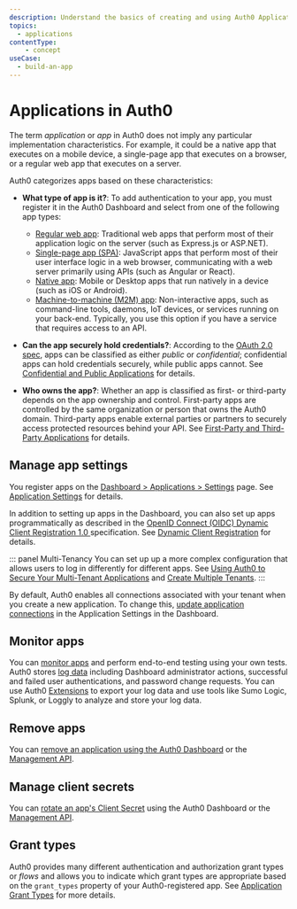 ```yaml
---
description: Understand the basics of creating and using Auth0 Applications.
topics:
  - applications
contentType: 
    - concept
useCase:
  - build-an-app
---
```

# Applications in Auth0

The term *application* or *app* in Auth0 does not imply any particular implementation characteristics. For example, it could be a native app that executes on a mobile device, a single-page app that executes on a browser, or a regular web app that executes on a server.

Auth0 categorizes apps based on these characteristics:

* **What type of app is it?**: To add authentication to your app, you must register it in the Auth0 Dashboard and select from one of the following app types: 
  - [Regular web app](/dashboard/guides/applications/register-app-regular-web): Traditional web apps that perform most of their application logic on the server (such as Express.js or ASP.NET).
  - [Single-page app (SPA)](/dashboard/guides/applications/register-app-spa): JavaScript apps that perform most of their user interface logic in a web browser, communicating with a web server primarily using APIs (such as Angular or React).
  - [Native app](/dashboard/guides/applications/register-app-native): Mobile or Desktop apps that run natively in a device (such as iOS or Android).
  - [Machine-to-machine (M2M) app](/dashboard/guides/applications/register-app-m2m): Non-interactive apps, such as command-line tools, daemons, IoT devices, or services running on your back-end. Typically, you use this option if you have a service that requires access to an API.

* **Can the app securely hold credentials?**: According to the [OAuth 2.0 spec](https://tools.ietf.org/html/rfc6749#section-2.1), apps can be classified as either *public* or *confidential*; confidential apps can hold credentials securely, while public apps cannot. See [Confidential and Public Applications](/applications/concepts/app-types-confidential-public) for details.

* **Who owns the app?**: Whether an app is classified as first- or third-party depends on the app ownership and control. First-party apps are controlled by the same organization or person that owns the Auth0 domain. Third-party apps enable external parties or partners to securely access protected resources behind your API. See [First-Party and Third-Party Applications](/applications/concepts/app-types-first-third-party) for details.

## Manage app settings

You register apps on the [Dashboard > Applications > Settings](${manage_url}/#/applications/${account.clientId}/settings) page. See [Application Settings](/dashboard/reference/settings-application) for details.

In addition to setting up apps in the Dashboard, you can also set up apps programmatically as described in the [OpenID Connect (OIDC) Dynamic Client Registration 1.0 ](https://openid.net/specs/openid-connect-registration-1_0.html) specification. See [Dynamic Client Registration](/api-auth/dynamic-client-registration) for details.

::: panel Multi-Tenancy
You can set up up a more complex configuration that allows users to log in differently for different apps. See [Using Auth0 to Secure Your Multi-Tenant Applications](/design/using-auth0-with-multi-tenant-apps) and [Create Multiple Tenants](/dashboard/guides/tenants/create-multiple-tenants).
:::

By default, Auth0 enables all connections associated with your tenant when you create a new application. To change this, [update application connections](/dashboard/guides/applications/update-app-connections) in the Application Settings in the Dashboard.

## Monitor apps

You can [monitor apps](/monitoring/guides/monitor-applications) and perform end-to-end testing using your own tests. Auth0 stores [log data](/logs) including Dashboard administrator actions, successful and failed user authentications, and password change requests. You can use Auth0 [Extensions](/extensions) to export your log data and use tools like Sumo Logic, Splunk, or Loggly to analyze and store your log data. 

## Remove apps

You can [remove an application using the Auth0 Dashboard](/dashboard/guides/applications/remove-app) or the [Management API](/api/management/guides/applications/remove-app).

## Manage client secrets

You can [rotate an app's Client Secret](/dashboard/guides/applications/rotate-client-secret) using the Auth0 Dashboard or the [Management API](/api/management/guides/applications/rotate-client-secret).

## Grant types

Auth0 provides many different authentication and authorization grant types or *flows* and allows you to indicate which grant types are appropriate based on the `grant_types` property of your Auth0-registered app. See [Application Grant Types](/applications/concepts/application-grant-types) for more details.
